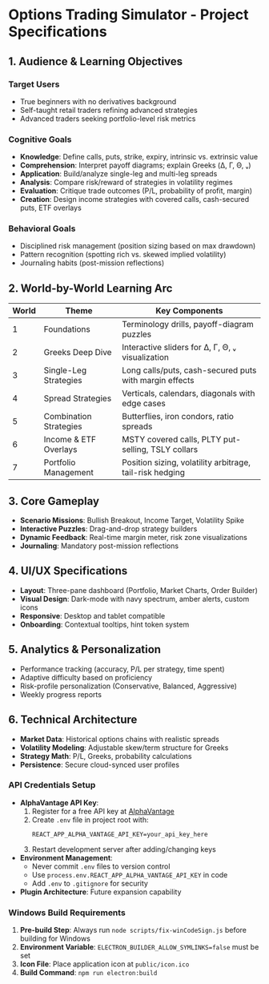 # Options Trading Simulator - Project Specifications

## 1. Audience & Learning Objectives
### Target Users
- True beginners with no derivatives background
- Self-taught retail traders refining advanced strategies
- Advanced traders seeking portfolio-level risk metrics

### Cognitive Goals
- **Knowledge**: Define calls, puts, strike, expiry, intrinsic vs. extrinsic value
- **Comprehension**: Interpret payoff diagrams; explain Greeks (Δ, Γ, Θ, ᵥ)
- **Application**: Build/analyze single-leg and multi-leg spreads
- **Analysis**: Compare risk/reward of strategies in volatility regimes
- **Evaluation**: Critique trade outcomes (P/L, probability of profit, margin)
- **Creation**: Design income strategies with covered calls, cash-secured puts, ETF overlays

### Behavioral Goals
- Disciplined risk management (position sizing based on max drawdown)
- Pattern recognition (spotting rich vs. skewed implied volatility)
- Journaling habits (post-mission reflections)

## 2. World-by-World Learning Arc
| World | Theme | Key Components |
|-------|-------|----------------|
| 1 | Foundations | Terminology drills, payoff-diagram puzzles |
| 2 | Greeks Deep Dive | Interactive sliders for Δ, Γ, Θ, ᵥ visualization |
| 3 | Single-Leg Strategies | Long calls/puts, cash-secured puts with margin effects |
| 4 | Spread Strategies | Verticals, calendars, diagonals with edge cases |
| 5 | Combination Strategies | Butterflies, iron condors, ratio spreads |
| 6 | Income & ETF Overlays | MSTY covered calls, PLTY put-selling, TSLY collars |
| 7 | Portfolio Management | Position sizing, volatility arbitrage, tail-risk hedging |

## 3. Core Gameplay
- **Scenario Missions**: Bullish Breakout, Income Target, Volatility Spike
- **Interactive Puzzles**: Drag-and-drop strategy builders
- **Dynamic Feedback**: Real-time margin meter, risk zone visualizations
- **Journaling**: Mandatory post-mission reflections

## 4. UI/UX Specifications
- **Layout**: Three-pane dashboard (Portfolio, Market Charts, Order Builder)
- **Visual Design**: Dark-mode with navy spectrum, amber alerts, custom icons
- **Responsive**: Desktop and tablet compatible
- **Onboarding**: Contextual tooltips, hint token system

## 5. Analytics & Personalization
- Performance tracking (accuracy, P/L per strategy, time spent)
- Adaptive difficulty based on proficiency
- Risk-profile personalization (Conservative, Balanced, Aggressive)
- Weekly progress reports

## 6. Technical Architecture
- **Market Data**: Historical options chains with realistic spreads
- **Volatility Modeling**: Adjustable skew/term structure for Greeks
- **Strategy Math**: P/L, Greeks, probability calculations
- **Persistence**: Secure cloud-synced user profiles
### API Credentials Setup
- **AlphaVantage API Key**:
  1. Register for a free API key at [AlphaVantage](https://www.alphavantage.co/support/#api-key)
  2. Create `.env` file in project root with:
     ```
     REACT_APP_ALPHA_VANTAGE_API_KEY=your_api_key_here
     ```
  3. Restart development server after adding/changing keys
- **Environment Management**:
  - Never commit `.env` files to version control
  - Use `process.env.REACT_APP_ALPHA_VANTAGE_API_KEY` in code
  - Add `.env` to `.gitignore` for security
- **Plugin Architecture**: Future expansion capability

### Windows Build Requirements

1. **Pre-build Step**: Always run `node scripts/fix-winCodeSign.js` before building for Windows
2. **Environment Variable**: `ELECTRON_BUILDER_ALLOW_SYMLINKS=false` must be set
3. **Icon File**: Place application icon at `public/icon.ico`
4. **Build Command**: `npm run electron:build`
